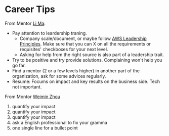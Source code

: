 # Career Tips

From Mentor [Li Ma](https://www.linkedin.com/in/li-ma-a917331/):
* Pay attention to leardership traning. 
    * Company scale/document, or maybe follow [AWS Leadership Principles](https://www.amazon.jobs/en/principles). 
    Make sure that you can X on all the requirements or requisites' checkboxes for your next level.
    * Asking for help from the right source is also part of a leadership trait.
* Try to be positive and try provide solutions. Complaining won't help you go far.
* Find a mentor (2 or a few levels higher) in another part of the organization, ask for some advices regularly.
* Resume: Focums on impact and key results on the business side. Tech not important.

From Montor [Weimin Zhou](https://www.linkedin.com/in/weiminzhou/)
1. quantify your impact
2. quantify your impact
3. quantify your impact
4. ask a English professional to fix your gramma
5. one single line for a bullet point